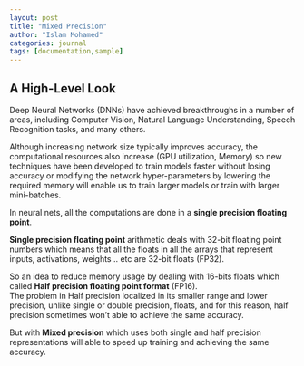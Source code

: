 ```yaml
---
layout: post
title: "Mixed Precision"
author: "Islam Mohamed"
categories: journal
tags: [documentation,sample]
---
```


## A High-Level Look

Deep Neural Networks (DNNs) have achieved breakthroughs in a number of areas, including Computer Vision, Natural Language Understanding, Speech Recognition tasks, and many others.  
  
Although increasing network size typically improves accuracy, the computational resources also increase (GPU utilization, Memory) so new techniques have been developed to train models faster without losing accuracy or modifying the network hyper-parameters by lowering the required memory will enable us to train larger models or train with larger mini-batches.  
  
In neural nets, all the computations are done in a **single precision floating point**.  
  
**Single precision floating point** arithmetic deals with 32-bit floating point numbers which means that all the floats in all the arrays that represent inputs, activations, weights .. etc are 32-bit floats (FP32).  
  
So an idea to reduce memory usage by dealing with 16-bits floats which called **Half precision floating point format** (FP16).  
The problem in Half precision localized in its smaller range and lower precision, unlike single or double precision, floats, and for this reason, half precision sometimes won’t able to achieve the same accuracy.  
  
But with **Mixed precision** which uses both single and half precision representations will able to speed up training and achieving the same accuracy.  

